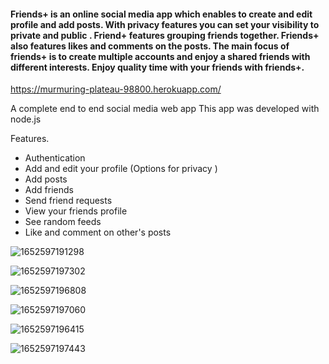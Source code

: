 #### Friends+ is an online social media app which enables to create and edit profile and add posts. With privacy features you can set your visibility to private and public . Friend+ features grouping friends together. Friends+ also features likes and comments on the posts. The main focus of friends+ is to create multiple accounts and enjoy a shared friends with different interests. Enjoy quality time with your friends with friends+.

https://murmuring-plateau-98800.herokuapp.com/

A complete end to end social media web app
This app was developed with node.js

Features.
*	Authentication
*	Add and edit your profile (Options for privacy )
*	Add posts
*	Add friends
*	Send friend requests
*	View your friends profile
*	See random feeds
*	Like and comment on other's posts


![1652597191298](https://user-images.githubusercontent.com/65431516/194739963-ddfb3acf-7a99-4e5c-9399-6acb47f5c75d.jpg)


![1652597197302](https://user-images.githubusercontent.com/65431516/194739953-3d93c538-5c20-4b87-84bb-43272eae6bb9.jpg)

![1652597196808](https://user-images.githubusercontent.com/65431516/194739968-92ff0372-c8a7-46d0-bdc4-672a5c8b9c4f.jpg)

![1652597197060](https://user-images.githubusercontent.com/65431516/194739971-ef4cf6f3-b907-4526-9c20-edb923a7ec40.jpg)

![1652597196415](https://user-images.githubusercontent.com/65431516/194739978-2942b3d0-2ab3-4278-9bac-8c25b9d65556.jpg)

![1652597197443](https://user-images.githubusercontent.com/65431516/194739986-7acbcfc4-aabf-4fe0-acfb-45cee49034bb.jpg)
